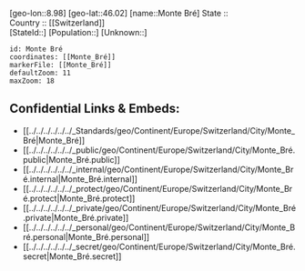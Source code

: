 ﻿---
location: [46.02,8.98] 
mapzoom: [7,12] 
mapmarker: city 
type: City
tags:
- geo/City


SpocWebEntityId: 32567
isDeleted: false
confidential: public

---
[geo-lon::8.98] 
[geo-lat::46.02] 
[name::Monte Bré] 
State ::  
Country :: [[Switzerland]]  
[StateId::] 
[Population::] 
[Unknown::] 


```leaflet
id: Monte Bré
coordinates: [[Monte_Bré]] 
markerFile: [[Monte_Bré]] 
defaultZoom: 11 
maxZoom: 18
```


## Confidential Links & Embeds: 
- [[../../../../../../_Standards/geo/Continent/Europe/Switzerland/City/Monte_Bré|Monte_Bré]] 
- [[../../../../../../_public/geo/Continent/Europe/Switzerland/City/Monte_Bré.public|Monte_Bré.public]] 
- [[../../../../../../_internal/geo/Continent/Europe/Switzerland/City/Monte_Bré.internal|Monte_Bré.internal]] 
- [[../../../../../../_protect/geo/Continent/Europe/Switzerland/City/Monte_Bré.protect|Monte_Bré.protect]] 
- [[../../../../../../_private/geo/Continent/Europe/Switzerland/City/Monte_Bré.private|Monte_Bré.private]] 
- [[../../../../../../_personal/geo/Continent/Europe/Switzerland/City/Monte_Bré.personal|Monte_Bré.personal]] 
- [[../../../../../../_secret/geo/Continent/Europe/Switzerland/City/Monte_Bré.secret|Monte_Bré.secret]] 
